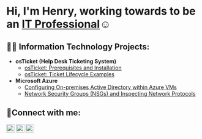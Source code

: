 

<h1>Hi, I'm Henry, working  towards to be an <a href="https://linkedin.com/in/henry-figueroa-3b4862278/">IT Professional</a>☺</h1>

<h2>👨‍💻 Information Technology Projects:</h2>

- <b>osTicket (Help Desk Ticketing System)</b>
  - [osTicket: Prerequisites and Installation](https://github.com/qlHenrylp/osticket-prereqs)
  - [osTicket: Ticket Lifecycle Examples](https://github.com/qlHenrylp/ticket-lifecycle)
- <b>Microsoft Azure</b>
  - [Configuring On-premises Active Directory within Azure VMs](https://github.com/qlHenrylp/configure-ad)
  - [Network Security Groups (NSGs) and Inspecting Network Protocols](https://github.com/qlHenrylp/azure-network-protocols)

<h2>🤳Connect with me:</h2>

[<img align="left" alt="Josh | Twitter" width="22px" src="https://cdn.jsdelivr.net/npm/simple-icons@v3/icons/twitter.svg" />][twitter]
[<img align="left" alt="Josh | LinkedIn" width="22px" src="https://cdn.jsdelivr.net/npm/simple-icons@v3/icons/linkedin.svg" />][linkedin]
[<img align="left" alt="Josh | Instagram" width="22px" src="https://cdn.jsdelivr.net/npm/simple-icons@v3/icons/instagram.svg" />][instagram]

[twitter]: https://twitter.com/RealSelectHenry
[instagram]: https://www.instagram.com/qlHenrylp
[linkedin]: https://linkedin.com/in/henry-figueroa-3b4862278/
